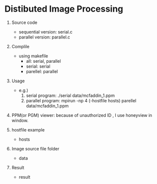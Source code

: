 # Distibuted Image Processing

1. Source code
    - sequential version: serial.c
    - parallel version: parallel.c

2. Complile
	- using makefile	
		* all: serial, parallel 
		* serial: serial
		* parellel: parallel

3. Usage
	- e.g.)
	  1) serial program: ./serial data/mcfaddin_1.ppm
	  2) parallel program: mpirun -np 4 (-hostfile hosts) parellel data/mcfaddin_1.ppm

4. PPM(or PGM) viewer: because of unauthorized ID , I use honeyview in window. 
    

5. hostfile example
    - hosts

6. Image source file folder
    - data

7. Result
    - result
